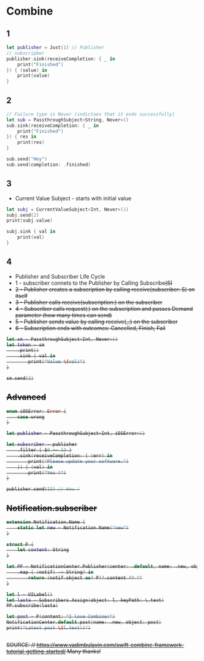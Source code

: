 # Combine

## 1
```swift
let publisher = Just(1) // Publisher
// subscripber
publisher.sink(receiveCompletion: { _ in
    print("Finished")
}) { (value) in
    print(value)
}
```

## 2
```swift
// Failure type is Never (indictaes that it ends successfully)
let sub = PassthroughSubject<String, Never>()
sub.sink(receiveCompletion: { _ in
    print("Finished")
}) { res in
    print(res)
}

sub.send("Hey")
sub.send(completion: .finished)
```

## 3
* Current Value Subject - starts with initial value
```swift
let subj = CurrentValueSubject<Int, Never>(1)
subj.send(2)
print(subj.value)

subj.sink { val in
    print(val)
}
```

## 4
* Publisher and Subscriber Life Cycle
* 1 - subscriber connets to the Publisher by Calling Subscribe<S>(S)
* 2 - Publisher creates a subscription by calling receive<S>(subscriber: S) on itself
* 3 - Publisher calls receive(subscription:) on the subscriber
* 4 - Subscriber calls request(:) on the subscription and passes Demand parameter (how many times can send)
* 5 - Publisher sends value by calling receive(_:) on the subscriber
* 6 - Subscription ends with outcomes: Cancelled, Finish, Fail
    
    
```swift
let sm = PassthroughSubject<Int, Never>()
let token = sm
    .print()
    .sink { val in
        print("Value \(val)")
}

sm.send(3)
```


## Advanced
```swift
enum iOSError: Error {
    case wrong
}

let publisher = PassthroughSubject<Int, iOSError>()

let subscriber = publisher
    .filter { $0 >= 13 }
    .sink(receiveCompletion: { (err) in
        print("Please update your software.")
    }) { (val) in
        print("Yes !")
}

publisher.send(13) // Wow !
```

## Notification.subscriber
```swift
extension Notification.Name {
    static let new = Notification.Name("new")
}

struct P {
    let content: String
}

let PP = NotificationCenter.Publisher(center: .default, name: .new, object: nil)
    .map { (notif) -> String? in
        return (notif.object as? P)?.content ?? ""
}

let l = UILabel()
let lasta = Subscribers.Assign(object: l, keyPath: \.text)
PP.subscribe(lasta)

let post = P(content: "I love Combine!")
NotificationCenter.default.post(name: .new, object: post)
print("Latest post \(l.text!)")



```

SOURCE: // https://www.vadimbulavin.com/swift-combine-framework-tutorial-getting-started/
Many thanks!
